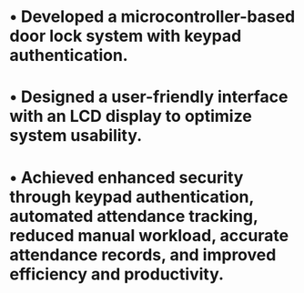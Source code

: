 # • Developed a microcontroller-based door lock system with keypad authentication.
# • Designed a user-friendly interface with an LCD display to optimize system usability.
# • Achieved enhanced security through keypad authentication, automated attendance tracking, reduced manual workload, accurate attendance records, and improved efficiency and productivity.
